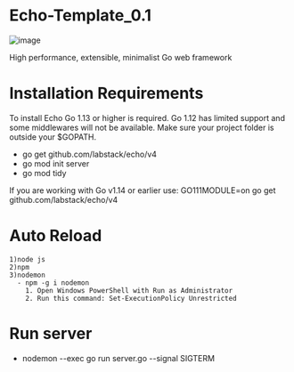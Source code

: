 # Echo-Template_0.1
![image](https://github.com/Abhimanyu-Barge/Echo-Template_0.1/assets/67216291/0434af7a-4530-41ec-ac96-2a8103ae2302)

High performance, extensible, minimalist Go web framework

# Installation Requirements
To install Echo Go 1.13 or higher is required. Go 1.12 has limited support and some middlewares will not be available. Make sure your project folder is outside your $GOPATH.

- go get github.com/labstack/echo/v4
- go mod init server
- go mod tidy
  
If you are working with Go v1.14 or earlier use: GO111MODULE=on go get github.com/labstack/echo/v4

# Auto Reload 
    1)node js
    2)npm
    3)nodemon 
      - npm -g i nodemon
        1. Open Windows PowerShell with Run as Administrator
        2. Run this command: Set-ExecutionPolicy Unrestricted
        
# Run server 
 - nodemon --exec go run server.go --signal SIGTERM

